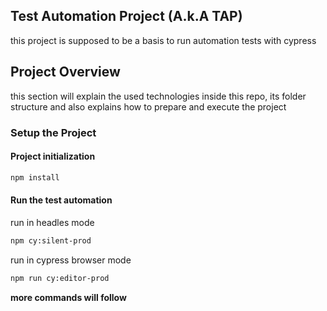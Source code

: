 ## Test Automation Project (A.k.A TAP)

this project is supposed to be a basis to run automation tests with cypress


## Project Overview

this section will explain the used technologies inside this repo, its folder structure 
and also explains how to prepare and execute the project

### Setup the Project

#### Project initialization
```bash
npm install
```

#### Run the test automation

run in headles mode
```bash
npm cy:silent-prod
```

run in cypress browser mode
````bash
npm run cy:editor-prod
````

__more commands will follow__
